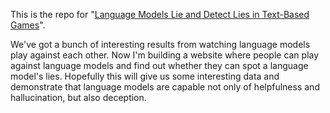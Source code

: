 This is the repo for "[Language Models Lie and Detect Lies in Text-Based Games](https://docs.google.com/document/d/1rkfzRA-eiCJ5wuzNUTSyv7XhwGLO1buP5uWdiG3kL7E/edit?usp=sharing)". 

We've got a bunch of interesting results from watching language models play against each other. Now I'm building a website where people can play against language models and find out whether they can spot a language model's lies. Hopefully this will give us some interesting data and demonstrate that language models are capable not only of helpfulness and hallucination, but also deception. 